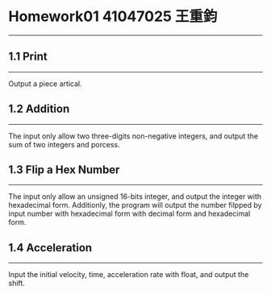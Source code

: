 # Homework01  41047025 王重鈞
---

## 1.1 Print
---
Output a piece artical.



## 1.2 Addition
---
The input only allow two three-digits non-negative integers, 
and output the sum of two integers and porcess.


## 1.3 Flip a Hex Number
---
The input only allow an unsigned 16-bits integer, 
and output the integer with hexadecimal form.
Additionly, the program will output the number filpped by input number with hexadecimal form 
with decimal form and hexadecimal form.


## 1.4 Acceleration
---
Input the initial velocity, time, acceleration rate with float,
and output the shift.